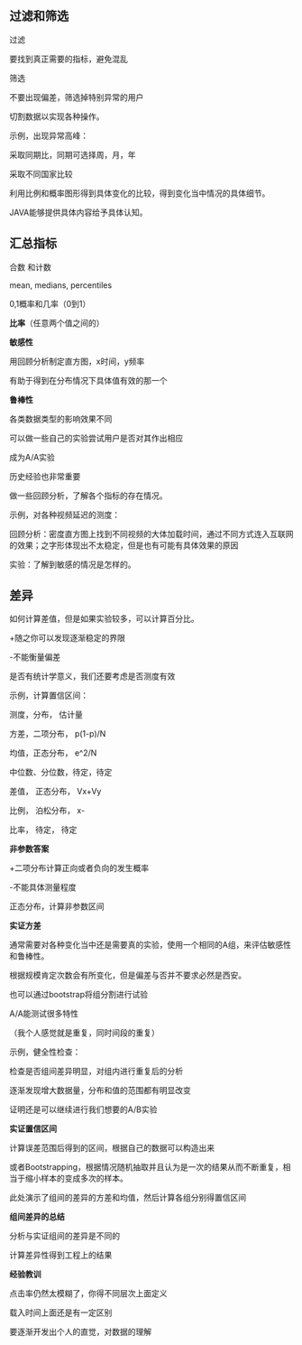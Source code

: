 ## 过滤和筛选

过滤 

要找到真正需要的指标，避免混乱

筛选 

不要出现偏差，筛选掉特别异常的用户 

切割数据以实现各种操作。



示例，出现异常高峰：

采取同期比，同期可选择周，月，年

采取不同国家比较



利用比例和概率图形得到具体变化的比较，得到变化当中情况的具体细节。

JAVA能够提供具体内容给予具体认知。



## 汇总指标

合数 和计数

mean, medians, percentiles

0,1概率和几率（0到1）

**比率**（任意两个值之间的）



**敏感性**

用回顾分析制定直方图，x时间，y频率

有助于得到在分布情况下具体值有效的那一个





**鲁棒性**

各类数据类型的影响效果不同



可以做一些自己的实验尝试用户是否对其作出相应

成为A/A实验

历史经验也非常重要

做一些回顾分析，了解各个指标的存在情况。



示例，对各种视频延迟的测度：

回顾分析：密度直方图上找到不同视频的大体加载时间，通过不同方式连入互联网的效果；之字形体现出不太稳定，但是也有可能有具体效果的原因

实验：了解到敏感的情况是怎样的。



## 差异

如何计算差值，但是如果实验较多，可以计算百分比。

+随之你可以发现逐渐稳定的界限

-不能衡量偏差



是否有统计学意义，我们还要考虑是否测度有效



示例，计算置信区间：

测度，分布， 估计量



方差，二项分布， p(1-p)/N

均值，正态分布， e^2/N

中位数、分位数，待定，待定

差值， 正态分布， Vx+Vy

比例， 泊松分布， x-

比率， 待定， 待定



**非参数答案**

+二项分布计算正向或者负向的发生概率

-不能具体测量程度



正态分布，计算非参数区间



**实证方差**

通常需要对各种变化当中还是需要真的实验，使用一个相同的A组，来评估敏感性和鲁棒性。

根据规模肯定次数会有所变化，但是偏差与否并不要求必然是西安。

也可以通过bootstrap将组分割进行试验

A/A能测试很多特性

（我个人感觉就是重复，同时间段的重复）

示例，健全性检查：

检查是否组间差异明显，对组内进行重复后的分析

逐渐发现增大数据量，分布和值的范围都有明显改变

证明还是可以继续进行我们想要的A/B实验



**实证置信区间**

计算误差范围后得到的区间，根据自己的数据可以构造出来



或者Bootstrapping，根据情况随机抽取并且认为是一次的结果从而不断重复，相当于缩小样本的变成多次的样本。



此处演示了组间的差异的方差和均值，然后计算各组分别得置信区间



**组间差异的总结**

分析与实证组间的差异是不同的

计算差异性得到工程上的结果



**经验教训**

点击率仍然太模糊了，你得不同层次上面定义

载入时间上面还是有一定区别

要逐渐开发出个人的直觉，对数据的理解
